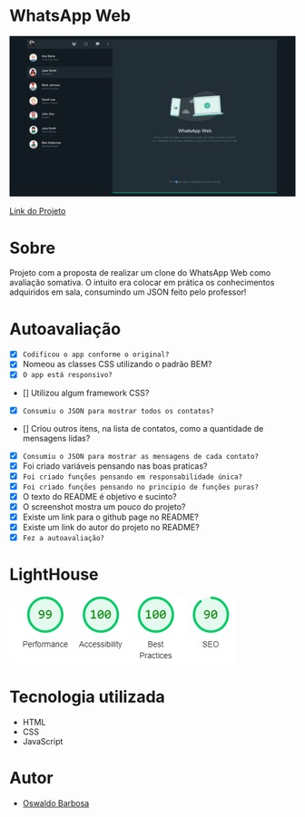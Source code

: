 # WhatsApp Web

![](./img/capturawhatsapp.PNG)

[Link do Projeto](https://oswaldbarbosa.github.io/whatsApp-senai-1-2023/ds2t/oswaldo_da_silva_barbosa_dos_santos)

# Sobre

Projeto com a proposta de realizar um clone do WhatsApp Web como avaliação somativa.
O intuito era colocar em prática os conhecimentos adquiridos em sala, consumindo um JSON feito pelo professor!

# Autoavaliação

- [X] `Codificou o app conforme o original?`
- [X]  Nomeou as classes CSS utilizando o padrão BEM?
- [X] `O app está responsivo?`
- []  Utilizou algum framework CSS?
- [X] `Consumiu o JSON para mostrar todos os contatos?`
- []  Criou outros itens, na lista de contatos, como a quantidade de mensagens lidas?
- [X] `Consumiu o JSON para mostrar as mensagens de cada contato?`
- [x]  Foi criado variáveis pensando nas boas praticas?
- [X] `Foi criado funções pensando em responsabilidade única?`
- [X] `Foi criado funções pensando no principio de funções puras?`
- [X] O texto do README é objetivo e sucinto?
- [X] O screenshot mostra um pouco do projeto?
- [X] Existe um link para o github page no README?
- [X] Existe um link do autor do projeto no README?
- [X] `Fez a autoavaliação?`

# LightHouse

![](./img/lightHouse.png)

# Tecnologia utilizada

- HTML
- CSS
- JavaScript

# Autor

- [Oswaldo Barbosa]()